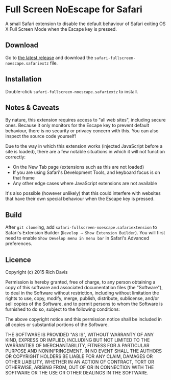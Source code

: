 # Full Screen NoEscape for Safari

A small Safari extension to disable the default behaviour of Safari exiting OS X Full Screen Mode when the Escape key is pressed.

## Download

Go to [the latest release](https://github.com/richjddavis/safari-fullscreen-noescape/releases/latest) and download the `safari-fullscreen-noescape.safariextz` file.

## Installation
Double-click `safari-fullscreen-noescape.safariextz` to install.

## Notes & Caveats
By nature, this extension requires access to "all web sites", including secure ones. Because it only monitors for the Escape key to prevent default behaviour, there is no security or privacy concern with this. You can also inspect the source code yourself!

Due to the way in which this extension works (injected JavaScript before a site is loaded), there are a few notable situations in which it will not function correctly:

* On the New Tab page (extensions such as this are not loaded)
* If you are using Safari's Development Tools, and keyboard focus is on that frame
* Any other edge cases where JavaScript extensions are not available

It's also possible (however unlikely) that this could interfere with websites that have their own special behaviour when the Escape key is pressed.

## Build

After `git clone`ing, add `safari-fullscreen-noescape.safariextension` to Safari's Extension Builder (`Develop → Show Extension Builder`). You will first need to enable `Show Develop menu in menu bar` in Safari's Advanced preferences.

## Licence

Copyright (c) 2015 Rich Davis

Permission is hereby granted, free of charge, to any person obtaining a copy of this software and associated documentation files (the "Software"), to deal in the Software without restriction, including without limitation the rights to use, copy, modify, merge, publish, distribute, sublicense, and/or sell copies of the Software, and to permit persons to whom the Software is furnished to do so, subject to the following conditions:

The above copyright notice and this permission notice shall be included in all copies or substantial portions of the Software.

THE SOFTWARE IS PROVIDED "AS IS", WITHOUT WARRANTY OF ANY KIND, EXPRESS OR IMPLIED, INCLUDING BUT NOT LIMITED TO THE WARRANTIES OF MERCHANTABILITY, FITNESS FOR A PARTICULAR PURPOSE AND NONINFRINGEMENT. IN NO EVENT SHALL THE AUTHORS OR COPYRIGHT HOLDERS BE LIABLE FOR ANY CLAIM, DAMAGES OR OTHER LIABILITY, WHETHER IN AN ACTION OF CONTRACT, TORT OR OTHERWISE, ARISING FROM, OUT OF OR IN CONNECTION WITH THE SOFTWARE OR THE USE OR OTHER DEALINGS IN THE SOFTWARE.
